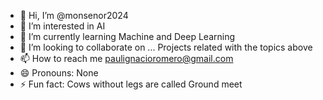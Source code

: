 - 👋 Hi, I’m @monsenor2024
- 👀 I’m interested in AI
- 🌱 I’m currently learning Machine and Deep Learning
- 💞️ I’m looking to collaborate on ... Projects related with the topics above
- 📫 How to reach me paulignacioromero@gmail.com
- 😄 Pronouns: None
- ⚡ Fun fact: Cows without legs are called Ground meet

<!---
monsenor2024/monsenor2024 is a ✨ special ✨ repository because its `README.md` (this file) appears on your GitHub profile.
You can click the Preview link to take a look at your changes.
--->
